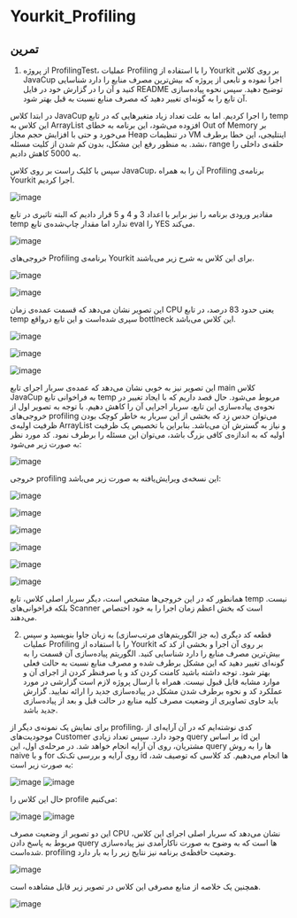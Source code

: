 # Yourkit_Profiling

## تمرین
1. از پروژه ProfilingTest، عملیات Profiling را با استفاده از Yourkit بر روی کلاس JavaCup اجرا نموده و تابعی از پروژه که بیش‌ترین مصرف منابع را دارد شناسایی کنید و آن را در گزارش خود در فایل README توضیح دهید. سپس نحوه پیاده‌سازی آن تابع را به گونه‌ای تغییر دهید که مصرف منابع نسبت به قبل بهتر شود.

در ابتدا کلاس JavaCup را اجرا کردیم. اما به علت تعداد زیاد متغیرهایی که در تابع temp این کلاس به ArrayList افزوده می‌شود، این برنامه به خطای Out of Memory بر می‌خورد و حتی با افزایش حجم مجاز Heap در تنظیمات VM اینتلیجی، این خطا برطرف نشد. به منظور رفع این مشکل، بدون کم شدن از کلیت مسئله، range حلقه‌ی داخلی را به 5000 کاهش دادیم.

سپس با کلیک راست بر روی کلاس JavaCup، آن را به همراه Profiling برنامه‌ی Yourkit اجرا کردیم.

![image](https://github.com/MahtaFetrat/Yourkit_Profiling/assets/62302965/cf0feda9-8460-424d-9445-a2501b337664)

مقادیر ورودی برنامه را نیز برابر با اعداد 3 و 4 و 5 قرار دادیم که البته تاثیری در تابع temp ندارد اما مقدار چاپ‌شده‌ی تابع eval را YES می‌کند.

![image](https://github.com/MahtaFetrat/Yourkit_Profiling/assets/62302965/de0a99a1-ab85-45d8-9669-570ff47a5080)

خروجی‌های Profiling برنامه‌ی Yourkit برای این کلاس به شرح زیر می‌باشند.

![image](https://github.com/MahtaFetrat/Yourkit_Profiling/assets/62302965/71e6f57a-c8c2-4e17-9a3d-432fdaaf4afb)

![image](https://github.com/MahtaFetrat/Yourkit_Profiling/assets/62302965/43910d3a-f69c-41f7-8fc9-ebde4d6b592e)

این تصویر نشان می‌دهد که قسمت عمده‌ی زمان CPU یعنی حدود 83 درصد، در تابع temp سپری شده‌است و این تابع درواقع bottlneck این کلاس می‌باشد.

![image](https://github.com/MahtaFetrat/Yourkit_Profiling/assets/62302965/d774ee49-d082-420c-a6ad-0a3f3098b591)

![image](https://github.com/MahtaFetrat/Yourkit_Profiling/assets/62302965/4e3f1eda-1d3f-48a2-957a-66f25f37a609)

![image](https://github.com/MahtaFetrat/Yourkit_Profiling/assets/62302965/c80333a5-6866-4afc-8ba2-e76a6ffdb9c2)

این تصویر نیز به خوبی نشان می‌دهد که عمده‌ی سربار اجرای تابع main کلاس JavaCup به فراخوانی تابع temp مربوط می‌شود.
حال قصد داریم که با ایجاد تغییر در نحوه‌ی پیاده‌سازی این تابع، سربار اجرایی آن را کاهش دهیم. با توجه به تصویر اول از خروجی‌های profiling می‌توان حدس زد که بخشی از این سربار به خاطر کوچک بودن ظرفیت اولیه‌ی ArrayList و نیاز به گسترش آن می‌باشد. بنابراین با تخصیص یک ظرفیت اولیه که به اندازه‌ی کافی بزرگ باشد، می‌توان این مسئله را برطرف نمود. کد مورد نظر به صورت زیر می‌شود:

![image](https://github.com/MahtaFetrat/Yourkit_Profiling/assets/62302965/b82690f7-af2b-40bb-b5e6-b5b35dbf3754)

خروجی profiling این نسخه‌ی ویرایش‌یافته به صورت زیر می‌باشد:

![image](https://github.com/MahtaFetrat/Yourkit_Profiling/assets/62302965/bd3ef1b8-f873-45dc-af6c-5f5dc6f9ad5b)

![image](https://github.com/MahtaFetrat/Yourkit_Profiling/assets/62302965/308c1dcc-7ae4-4416-934d-8b4ba122baab)

![image](https://github.com/MahtaFetrat/Yourkit_Profiling/assets/62302965/00298661-651c-49f4-a4c3-3e74c008b9ea)

![image](https://github.com/MahtaFetrat/Yourkit_Profiling/assets/62302965/592b2608-750b-4822-9af9-e5a163347502)

![image](https://github.com/MahtaFetrat/Yourkit_Profiling/assets/62302965/2017517f-2a14-45f3-9a32-4144da0127ca)

![image](https://github.com/MahtaFetrat/Yourkit_Profiling/assets/62302965/96a97bac-0612-4629-8e6a-e588417741a6)

همانطور که در این خروجی‌ها مشخص است، دیگر سربار اصلی کلاس، تابع temp نیست. بلکه فراخوانی‌های Scanner است که بخش اعظم زمان اجرا را به خود اختصاص می‌دهند.

2. قطعه کد دیگری (به جز الگوریتم‌های مرتب‌سازی) به زبان جاوا بنویسید و سپس عملیات Profiling را با استفاده از Yourkit بر روی آن اجرا و بخشی از کد که بیش‌ترین مصرف منابع را دارد شناسایی کنید. الگوریتم پیاده‌سازی آن قسمت را به گونه‌ای تغییر دهید که این مشکل برطرف شده و مصرف منابع نسبت به حالت فعلی بهتر شود. توجه داشته باشید کامنت کردن کد و یا صرفنظر کردن از اجرای آن و موارد مشابه قابل قبول نیست. همراه با ارسال پروژه لازم است گزارشی در مورد عملکرد کد و نحوه برطرف شدن مشکل در پیاده‌سازی جدید را ارائه نمایید. گزارش باید حاوی تصاویری از وضعیت مصرف کلیه منابع در حالت قبل و بعد از پیاده‌سازی جدید باشد.

برای نمایش یک نمونه‌ی دیگر از profiling، کدی نوشته‌ایم که در آن آرایه‌ای از موجودیت‌های Customer وجود دارد. سپس تعداد زیادی query بر اساس id این مشتریان، روی آن آرایه انجام خواهد شد. در مرحله‌ی اول، این query ها را به روش naive و با for روی آرایه و بررسی تک‌تک id ها انجام می‌دهیم. کد کلاسی که توصیف شد، به صورت زیر است:

![image](https://github.com/MahtaFetrat/Yourkit_Profiling/assets/62302965/59ca381c-7115-4b44-9c05-e33770a7d0b2)
![image](https://github.com/MahtaFetrat/Yourkit_Profiling/assets/62302965/263a57ea-cfbc-4923-8e77-e7961f7cdeb9)

حال این کلاس را profile می‌کنیم:

![image](https://github.com/MahtaFetrat/Yourkit_Profiling/assets/62302965/3366608c-f304-4606-a3da-6b625dc969f2)
![image](https://github.com/MahtaFetrat/Yourkit_Profiling/assets/62302965/61473e15-6247-4e0b-a050-04b432aaf9ce)

این دو تصویر از وضعیت مصرف CPU نشان می‌دهد که سربار اصلی اجرای این کلاس، مربوط به پاسخ دادن query ها است که به وضوح به صورت ناکارآمدی نیز پیاده‌سازی شده‌است. profiling وضعیت حافظه‌ی برنامه نیز نتایج زیر را به بار دارد.

![image](https://github.com/MahtaFetrat/Yourkit_Profiling/assets/62302965/065b5d70-3dad-4a38-8648-0a14df34e4bb)

همچنین یک خلاصه از منابع مصرفی این کلاس در تصویر زیر قابل مشاهده است.

![image](https://github.com/MahtaFetrat/Yourkit_Profiling/assets/62302965/ef3a3c74-dfd0-44ea-9e57-8244d6f3f8bb)


